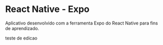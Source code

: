 
# React Native - Expo

Aplicativo desenvolvido com a ferramenta Expo do React Native para fins de aprendizado.


teste de edicao